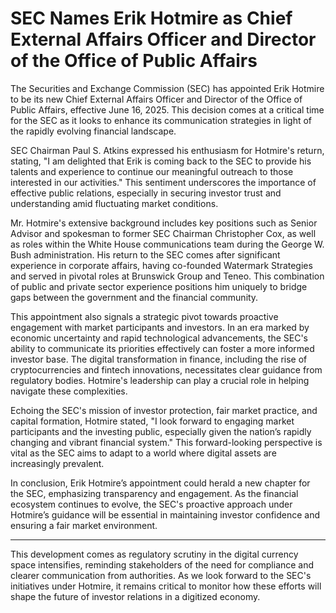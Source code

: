 # SEC Names Erik Hotmire as Chief External Affairs Officer and Director of the Office of Public Affairs

The Securities and Exchange Commission (SEC) has appointed Erik Hotmire to be its new Chief External Affairs Officer and Director of the Office of Public Affairs, effective June 16, 2025. This decision comes at a critical time for the SEC as it looks to enhance its communication strategies in light of the rapidly evolving financial landscape.

SEC Chairman Paul S. Atkins expressed his enthusiasm for Hotmire's return, stating, "I am delighted that Erik is coming back to the SEC to provide his talents and experience to continue our meaningful outreach to those interested in our activities." This sentiment underscores the importance of effective public relations, especially in securing investor trust and understanding amid fluctuating market conditions.

Mr. Hotmire's extensive background includes key positions such as Senior Advisor and spokesman to former SEC Chairman Christopher Cox, as well as roles within the White House communications team during the George W. Bush administration. His return to the SEC comes after significant experience in corporate affairs, having co-founded Watermark Strategies and served in pivotal roles at Brunswick Group and Teneo. This combination of public and private sector experience positions him uniquely to bridge gaps between the government and the financial community.

This appointment also signals a strategic pivot towards proactive engagement with market participants and investors. In an era marked by economic uncertainty and rapid technological advancements, the SEC's ability to communicate its priorities effectively can foster a more informed investor base. The digital transformation in finance, including the rise of cryptocurrencies and fintech innovations, necessitates clear guidance from regulatory bodies. Hotmire's leadership can play a crucial role in helping navigate these complexities.

Echoing the SEC's mission of investor protection, fair market practice, and capital formation, Hotmire stated, "I look forward to engaging market participants and the investing public, especially given the nation’s rapidly changing and vibrant financial system." This forward-looking perspective is vital as the SEC aims to adapt to a world where digital assets are increasingly prevalent.

In conclusion, Erik Hotmire’s appointment could herald a new chapter for the SEC, emphasizing transparency and engagement. As the financial ecosystem continues to evolve, the SEC's proactive approach under Hotmire’s guidance will be essential in maintaining investor confidence and ensuring a fair market environment. 

---

This development comes as regulatory scrutiny in the digital currency space intensifies, reminding stakeholders of the need for compliance and clearer communication from authorities. As we look forward to the SEC's initiatives under Hotmire, it remains critical to monitor how these efforts will shape the future of investor relations in a digitized economy.

